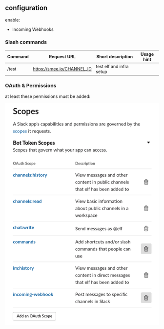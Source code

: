 ## configuration

enable:

* Incoming Webhooks

### Slash commands

| Command |          Request URL          |        Short description        |      Usage hint       |
|---------|-------------------------------|---------------------------------|-----------------------|
| /test   | https://smee.io/CHANNEL_ID    | test elf and infra setup        |                       |


### OAuth & Permissions

at least these permissions must be added:

![scope](../docs/img/scope.png)
